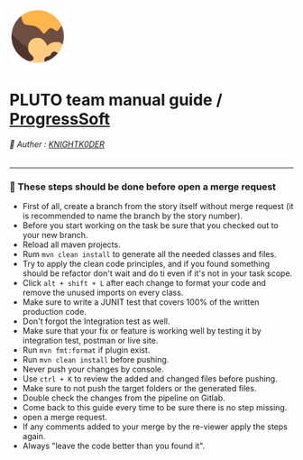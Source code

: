 <img src="https://github.com/mrabusalah/pluto-team/blob/main/pluto.png" width="100">

# PLUTO team manual guide / [ProgressSoft](https://www.progressoft.com)

###### :man: Auther : [KNIGHTK0DER](https://github.com/mrabusalah)
------------------------------
### :scroll: These steps should be done before open a merge request

- First of all, create a branch from the story itself without merge request (it is recommended to name the branch by the story number).
- Before you start working on the task be sure that you checked out to your new branch.
- Reload all maven projects.
- Rum `mvn clean install` to generate all the needed classes and files.
- Try to apply the clean code principles, and if you found something should be refactor don't wait and do ti even if it's not in your task scope.
- Click `alt + shift + L` after each change to format your code and remove the unused imports on every class.
- Make sure to write a JUNIT test that covers 100% of the written production code.
- Don't forgot the Integration test as well.
- Make sure that your fix or feature is working well by testing it by integration test, postman or live site.
- Run `mvn fmt:format` if plugin exist.
- Run `mvn clean install` before pushing.
- Never push your changes by console.
- Use `ctrl + K` to review the added and changed files before pushing.
- Make sure to not push the target folders or the generated files.
- Double check the changes from the pipeline on Gitlab.
- Come back to this guide every time to be sure there is no step missing.
- open a merge request.
- If any comments added to your merge by the re-viewer apply the steps again.
- Always "leave the code better than you found it".
